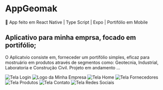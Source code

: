 # AppGeomak
📱 App feito em React Native | Type Script | Expo | Portifólio em Mobile

## Aplicativo para minha emprsa, focado em portifólio;
O Aplicatvio consiste em, forneceder um portifólio simples, eficaz para mostruário em produtos através de segmentos como: Geotecnia, Industrial, Laboratoria e Construção Civil.
Projeto em andamento ...

![Tela Login](https://drive.google.com/file/d/1FJvwmNl8Iik7izXqVZaCGAfWUTipIeQD/view?usp=sharing)
<img src="https://drive.google.com/file/d/1FJvwmNl8Iik7izXqVZaCGAfWUTipIeQD/view?usp=sharing" alt="Logo da Minha Empresa">
![Tela Home](https://drive.google.com/file/d/1cRixHOXi3UpyIWFj4DZXOW_rIN8og-W4/view?usp=sharing)
![Tela Fornecedores]([https://drive.google.com/file/d/1FJvwmNl8Iik7izXqVZaCGAfWUTipIeQD/view?usp=sharing](https://drive.google.com/file/d/1mTPnZabv3z4tJ53SQw80q18UPnjagXe8/view?usp=sharing))
![Tela Produtos](https://drive.google.com/file/d/1u_I1OmYWWjBv5iJIIBuYY-oM640sXBfC/view?usp=sharing)
![Tela Contato](https://drive.google.com/file/d/1CrHfRt2rzBAOcz8yEhocwR99FkWYq71b/view?usp=sharing)
![Tela Redes Sociais](https://drive.google.com/file/d/1G0HhKCsWJQ6jYPyrIxqPoBhaIWIPg5ao/view?usp=sharing)

